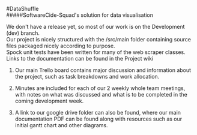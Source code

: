 #DataShuffle  
#####SoftwareCide-Squad's solution for data visualisation  

We don't have a release yet, so most of our work is on the Development (dev) branch.  
Our project is nicely structured with the /src/main folder containing source files
 packaged nicely according to purpose.   
Spock unit tests have been written for many of the web scraper classes.  
Links to the documentation can be found in the Project wiki

1. Our main Trello board contains major discussion and information about the project, such
 as task breakdowns and work allocation.
 
1. Minutes are included for each of our 2 weekly whole team meetings, with notes on what
 was discussed and what is to be completed in the coming development week. 
 
1. A link to our google drive folder can also be found, where our main documentation PDF can
 be found along with resources such as our initial gantt chart and other diagrams.

 
